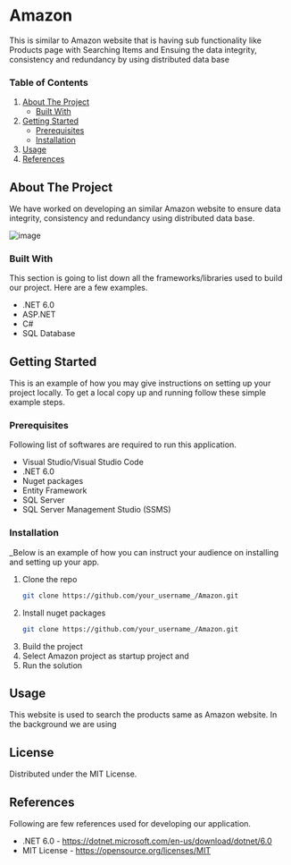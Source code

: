 # Amazon
This is similar to Amazon website that is having sub functionality like Products page with Searching Items and Ensuing the data integrity, consistency and redundancy by using distributed data base

<!-- TABLE OF CONTENTS -->
### Table of Contents
  <ol>
    <li>
      <a href="#about-the-project">About The Project</a>
      <ul>
        <li><a href="#built-with">Built With</a></li>
      </ul>
    </li>
    <li>
      <a href="#getting-started">Getting Started</a>
      <ul>
        <li><a href="#prerequisites">Prerequisites</a></li>
        <li><a href="#installation">Installation</a></li>
      </ul>
    </li>
    <li><a href="#usage">Usage</a></li>
    <li><a href="#references">References</a></li>
  </ol>



<!-- ABOUT THE PROJECT -->
## About The Project

We have worked on developing an similar Amazon website to ensure data integrity, consistency and redundancy using distributed data base.

![image](https://user-images.githubusercontent.com/43805517/196080147-bb2e9ccd-6878-49ef-bd59-621e56f82fc0.png)


### Built With

This section is going to list down all the frameworks/libraries used to build our project. Here are a few examples.
* .NET 6.0
* ASP.NET
* C#
* SQL Database


<!-- GETTING STARTED -->
## Getting Started

This is an example of how you may give instructions on setting up your project locally.
To get a local copy up and running follow these simple example steps.

### Prerequisites

Following list of softwares are required to run this application.
* Visual Studio/Visual Studio Code
* .NET 6.0
* Nuget packages
* Entity Framework
* SQL Server
* SQL Server Management Studio (SSMS)

### Installation

_Below is an example of how you can instruct your audience on installing and setting up your app. 

1. Clone the repo
   ```sh
   git clone https://github.com/your_username_/Amazon.git
   ```
2. Install nuget packages
   ```sh
   git clone https://github.com/your_username_/Amazon.git
   ```
3. Build the project
4. Select Amazon project as startup project and
5. Run the solution

<!-- USAGE EXAMPLES -->
## Usage
This website is used to search the products same as Amazon website. In the background we are using 


<!-- LICENSE -->
## License

Distributed under the MIT License.


<!-- REFERENCES -->
## References
Following are few references used for developing our application.
* .NET 6.0 - https://dotnet.microsoft.com/en-us/download/dotnet/6.0
* MIT License - https://opensource.org/licenses/MIT
